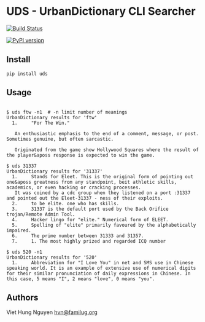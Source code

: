 # UDS - UrbanDictionary CLI Searcher

[![Build Status](https://travis-ci.org/hvnsweeting/uds.svg?branch=master)](https://travis-ci.org/hvnsweeting/uds)

[![PyPI version](https://badge.fury.io/py/uds.svg)](https://badge.fury.io/py/uds)

## Install

```
pip install uds
```

## Usage

```

$ uds ftw -n1  # -n limit number of meanings
UrbanDictionary results for 'ftw'
  1.     "For The Win."

   An enthusiastic emphasis to the end of a comment, message, or post. Sometimes genuine, but often sarcastic.

   Originated from the game show Hollywood Squares where the result of the player&aposs response is expected to win the game.

$ uds 31337
UrbanDictionary results for '31337'
  1.     Stands for Eleet. This is the original form of pointing out one&aposs greatness from any standpoint, beit athletic skills, academics, or even hacking or cracking processes.
   It was coined by a cdc group when they listened on a port :31337 and pointed out the Eleet-31337 - ness of their exploits.
  2.     to be elite. one who has skills.
  3.     31337 is the default port used by the Back Orifice trojan/Remote Admin Tool.
  4.     Hacker lingo for "elite." Numerical form of ELEET.
  5.     Spelling of "elite" primarily favoured by the alphabetically impaired.
  6.     The prime number between 31333 and 31357.
  7.     1. The most highly prized and regarded ICQ number

$ uds 520 -n1
UrbanDictionary results for '520'
  1.     Abbreviation for "I Love You" in net and SMS use in Chinese speaking world. It is an example of extensive use of numerical digits for their similar pronunciation of daily expressions in Chinese. In this case, 5 means "I", 2 means "love", 0 means "you".
```

## Authors
Viet Hung Nguyen <hvn@familug.org>
